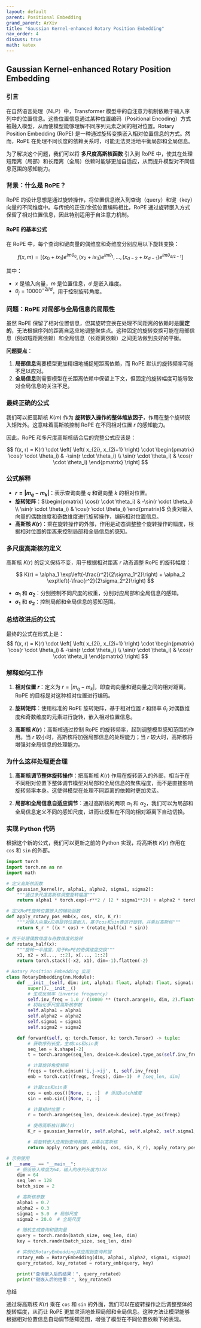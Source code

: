 ```yaml
---
layout: default
parent: Positional Embedding
grand_parent: ArXiv
title: "Gaussian Kernel-enhanced Rotary Position Embedding"
nav_order: 4
discuss: true
math: katex
---
```


## **Gaussian Kernel-enhanced Rotary Position Embedding**

### **引言**

在自然语言处理（NLP）中，Transformer 模型中的自注意力机制依赖于输入序列中的位置信息。这些位置信息通过某种位置编码（Positional Encoding）方式被融入模型，从而使模型能够理解不同序列元素之间的相对位置。Rotary Position Embedding (RoPE) 是一种通过旋转变换嵌入相对位置信息的方式。然而，RoPE 在处理不同长度的依赖关系时，可能无法灵活地平衡局部和全局信息。

为了解决这个问题，我们可以将 **多尺度高斯核函数** 引入到 RoPE 中，使其在处理短距离（局部）和长距离（全局）依赖时能够更加自适应，从而提升模型对不同信息范围的感知能力。

### **背景：什么是 RoPE？**

RoPE 的设计思想是通过旋转操作，将位置信息嵌入到查询（query）和键（key）向量的不同维度中。与传统的正弦/余弦位置编码相比，RoPE 通过旋转嵌入方式保留了相对位置信息，因此特别适用于自注意力机制。

#### **RoPE 的基本公式**

在 RoPE 中，每个查询和键向量的偶维度和奇维度分别应用以下旋转变换：

$$
f(x, m) = [(x_0 + ix_1) e^{im\theta_0}, (x_2 + ix_3) e^{im\theta_1}, \dots, (x_{d-2} + ix_{d-1}) e^{im\theta_{d/2-1}}]
$$

其中：
- $x$ 是输入向量，$m$ 是位置信息，$d$ 是嵌入维度。
- $\theta_j = 10000^{-2j/d}$，用于控制旋转角度。

### **问题：RoPE 对局部与全局信息的局限性**

虽然 RoPE 保留了相对位置信息，但其旋转变换在处理不同距离的依赖时是**固定的**，无法根据序列的距离自适应地调整聚焦点。这种固定的旋转变换可能在局部信息（例如短距离依赖）和全局信息（长距离依赖）之间无法做到良好的平衡。

**问题要点**：
1. **局部信息**需要模型更加精细地捕捉短距离依赖，而 RoPE 默认的旋转频率可能不足以应对。
2. **全局信息**则需要模型在长距离依赖中保留上下文，但固定的旋转幅度可能导致对全局信息的关注不足。

### **最终正确的公式**

我们可以把高斯核 $K(m)$ 作为 **旋转嵌入操作的整体缩放因子**，作用在整个旋转嵌入矩阵外。这意味着高斯核控制 RoPE 在不同相对位置 $r$ 的感知能力。

因此，RoPE 和多尺度高斯核结合后的完整公式应该是：

$$
f(x, r) = K(r) \cdot \left[ \left( x_{2i}, x_{2i+1} \right) \cdot \begin{pmatrix} \cos(r \cdot \theta_i) & -\sin(r \cdot \theta_i) \\ \sin(r \cdot \theta_i) & \cos(r \cdot \theta_i) \end{pmatrix} \right]
$$

### **公式解释**

- **$r = |m_q - m_k|$**：表示查询向量 $q$ 和键向量 $k$ 的相对位置。
- **旋转矩阵**：$\begin{pmatrix} \cos(r \cdot \theta_i) & -\sin(r \cdot \theta_i) \\ \sin(r \cdot \theta_i) & \cos(r \cdot \theta_i) \end{pmatrix}$ 负责对输入向量的偶数维度和奇数维度进行旋转操作，编码相对位置信息。
- **高斯核 $K(r)$**：乘在旋转操作的外部，作用是动态调整整个旋转操作的幅度，根据相对位置的距离来控制局部和全局信息的感知。

### **多尺度高斯核的定义**

高斯核 $K(r)$ 的定义保持不变，用于根据相对距离 $r$ 动态调整 RoPE 的旋转幅度：

$$
K(r) = \alpha_1 \exp\left(-\frac{r^2}{2\sigma_1^2}\right) + \alpha_2 \exp\left(-\frac{r^2}{2\sigma_2^2}\right)
$$

- **$\alpha_1$** 和 **$\alpha_2$**：分别控制不同尺度的权重，分别对应局部和全局信息的感知。
- **$\sigma_1$** 和 **$\sigma_2$**：控制局部和全局信息的感知范围。

### **总结改进后的公式**

最终的公式在形式上是：
$$
f(x, r) = K(r) \cdot \left[ \left( x_{2i}, x_{2i+1} \right) \cdot \begin{pmatrix} \cos(r \cdot \theta_i) & -\sin(r \cdot \theta_i) \\ \sin(r \cdot \theta_i) & \cos(r \cdot \theta_i) \end{pmatrix} \right]
$$

### **解释如何工作**

1. **相对位置 $r$**：定义为 $r = |m_q - m_k|$，即查询向量和键向量之间的相对距离。RoPE 的目标是对这种相对位置进行编码。
   
2. **旋转矩阵**：使用标准的 RoPE 旋转矩阵，基于相对位置 $r$ 和频率 $\theta_i$ 对偶数维度和奇数维度的元素进行旋转，嵌入相对位置信息。

3. **高斯核 $K(r)$**：高斯核通过控制 RoPE 的旋转频率，起到调整模型感知范围的作用。当 $r$ 较小时，高斯核将加强局部信息的处理能力；当 $r$ 较大时，高斯核将增强对全局信息的处理能力。

### **为什么这样处理更合理**

1. **高斯核调节整体旋转操作**：把高斯核 $K(r)$ 作用在旋转嵌入的外部，相当于在不同相对位置下整体调节模型对局部和全局信息的聚焦程度，而不是直接影响旋转频率本身。这使得模型在处理不同距离的依赖时更加灵活。

2. **局部和全局信息自适应调节**：通过高斯核的两项 $\alpha_1$ 和 $\alpha_2$，我们可以为局部和全局信息定义不同的感知尺度，进而让模型在不同的相对距离下自动切换。

### **实现 Python 代码**

根据这个新的公式，我们可以更新之前的 Python 实现，将高斯核 $K(r)$ 作用在 `cos` 和 `sin` 的外部。

```python
import torch
import torch.nn as nn
import math

# 定义高斯核函数
def gaussian_kernel(r, alpha1, alpha2, sigma1, sigma2):
    """通过多尺度高斯核调整旋转幅度"""
    return alpha1 * torch.exp(-r**2 / (2 * sigma1**2)) + alpha2 * torch.exp(-r**2 / (2 * sigma2**2))

# 定义RoPE旋转位置嵌入的辅助函数
def apply_rotary_pos_emb(x, cos, sin, K_r):
    """对输入向量x应用旋转位置嵌入，基于cos和sin表进行旋转，并乘以高斯核"""
    return K_r * ((x * cos) + (rotate_half(x) * sin))

# 用于处理偶数维度与奇数维度的旋转
def rotate_half(x):
    """旋转一半维度，用于RoPE的奇偶维度交换"""
    x1, x2 = x[..., ::2], x[..., 1::2]
    return torch.stack((-x2, x1), dim=-1).flatten(-2)

# Rotary Position Embedding 实现
class RotaryEmbedding(nn.Module):
    def __init__(self, dim: int, alpha1: float, alpha2: float, sigma1: float, sigma2: float):
        super().__init__()
        # 生成反频率（inverse frequency）
        self.inv_freq = 1.0 / (10000 ** (torch.arange(0, dim, 2).float() / dim))
        # 初始化多尺度高斯核参数
        self.alpha1 = alpha1
        self.alpha2 = alpha2
        self.sigma1 = sigma1
        self.sigma2 = sigma2

    def forward(self, q: torch.Tensor, k: torch.Tensor) -> tuple:
        # 获取序列长度，生成cos和sin表
        seq_len = k.shape[-2]
        t = torch.arange(seq_len, device=k.device).type_as(self.inv_freq)

        # 计算旋转角度频率
        freqs = torch.einsum('i,j->ij', t, self.inv_freq)
        emb = torch.cat((freqs, freqs), dim=-1)  # [seq_len, dim]

        # 计算cos和sin表
        cos = emb.cos()[None, :, :]  # 添加batch维度
        sin = emb.sin()[None, :, :]

        # 计算相对位置 r
        r = torch.arange(seq_len, device=k.device).type_as(freqs)

        # 使用高斯核计算K(r)
        K_r = gaussian_kernel(r, self.alpha1, self.alpha2, self.sigma1, self.sigma2)

        # 将旋转嵌入应用到查询和键，并乘以高斯核
        return apply_rotary_pos_emb(q, cos, sin, K_r), apply_rotary_pos_emb(k, cos, sin, K_r)

# 示例使用
if __name__ == "__main__":
    # 假设嵌入维度为64，输入的序列长度为128
    dim = 64
    seq_len = 128
    batch_size = 2

    # 高斯核参数
    alpha1 = 0.7
    alpha2 = 0.3
    sigma1 = 5.0  # 局部尺度
    sigma2 = 20.0  # 全局尺度

    # 随机生成查询和键向量
    query = torch.randn(batch_size, seq_len, dim)
    key = torch.randn(batch_size, seq_len, dim)

    # 实例化RotaryEmbedding并应用到查询和键
    rotary_emb = RotaryEmbedding(dim, alpha1, alpha2, sigma1, sigma2)
    query_rotated, key_rotated = rotary_emb(query, key)

    print("查询嵌入后的结果：", query_rotated)
    print("键嵌入后的结果：", key_rotated)
```

总结

通过将高斯核 $K(r)$ 乘在 `cos` 和 `sin` 的外面，我们可以在旋转操作之后调整整体的旋转幅度，从而让 RoPE 更加灵活地处理局部和全局信息。这种方法让模型能够根据相对位置信息自动调节感知范围，增强了模型在不同位置依赖下的表现。